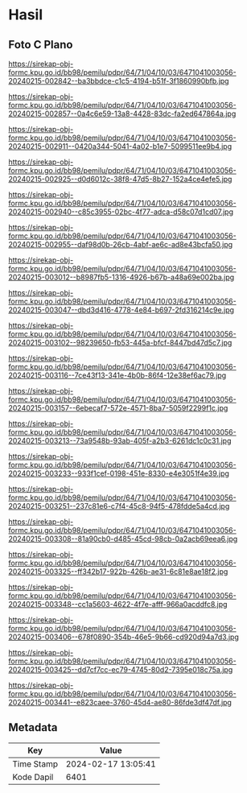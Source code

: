 # Hasil

## Foto C Plano

https://sirekap-obj-formc.kpu.go.id/bb98/pemilu/pdpr/64/71/04/10/03/6471041003056-20240215-002842--ba3bbdce-c1c5-4194-b51f-3f1860990bfb.jpg

https://sirekap-obj-formc.kpu.go.id/bb98/pemilu/pdpr/64/71/04/10/03/6471041003056-20240215-002857--0a4c6e59-13a8-4428-83dc-fa2ed647864a.jpg

https://sirekap-obj-formc.kpu.go.id/bb98/pemilu/pdpr/64/71/04/10/03/6471041003056-20240215-002911--0420a344-5041-4a02-b1e7-5099511ee9b4.jpg

https://sirekap-obj-formc.kpu.go.id/bb98/pemilu/pdpr/64/71/04/10/03/6471041003056-20240215-002925--d0d6012c-38f8-47d5-8b27-152a4ce4efe5.jpg

https://sirekap-obj-formc.kpu.go.id/bb98/pemilu/pdpr/64/71/04/10/03/6471041003056-20240215-002940--c85c3955-02bc-4f77-adca-d58c07d1cd07.jpg

https://sirekap-obj-formc.kpu.go.id/bb98/pemilu/pdpr/64/71/04/10/03/6471041003056-20240215-002955--daf98d0b-26cb-4abf-ae6c-ad8e43bcfa50.jpg

https://sirekap-obj-formc.kpu.go.id/bb98/pemilu/pdpr/64/71/04/10/03/6471041003056-20240215-003012--b8987fb5-1316-4926-b67b-a48a69e002ba.jpg

https://sirekap-obj-formc.kpu.go.id/bb98/pemilu/pdpr/64/71/04/10/03/6471041003056-20240215-003047--dbd3d416-4778-4e84-b697-2fd316214c9e.jpg

https://sirekap-obj-formc.kpu.go.id/bb98/pemilu/pdpr/64/71/04/10/03/6471041003056-20240215-003102--98239650-fb53-445a-bfcf-8447bd47d5c7.jpg

https://sirekap-obj-formc.kpu.go.id/bb98/pemilu/pdpr/64/71/04/10/03/6471041003056-20240215-003116--7ce43f13-341e-4b0b-86f4-12e38ef6ac79.jpg

https://sirekap-obj-formc.kpu.go.id/bb98/pemilu/pdpr/64/71/04/10/03/6471041003056-20240215-003157--6ebecaf7-572e-4571-8ba7-5059f2299f1c.jpg

https://sirekap-obj-formc.kpu.go.id/bb98/pemilu/pdpr/64/71/04/10/03/6471041003056-20240215-003213--73a9548b-93ab-405f-a2b3-6261dc1c0c31.jpg

https://sirekap-obj-formc.kpu.go.id/bb98/pemilu/pdpr/64/71/04/10/03/6471041003056-20240215-003233--933f1cef-0198-451e-8330-e4e3051f4e39.jpg

https://sirekap-obj-formc.kpu.go.id/bb98/pemilu/pdpr/64/71/04/10/03/6471041003056-20240215-003251--237c81e6-c7f4-45c8-94f5-478fdde5a4cd.jpg

https://sirekap-obj-formc.kpu.go.id/bb98/pemilu/pdpr/64/71/04/10/03/6471041003056-20240215-003308--81a90cb0-d485-45cd-98cb-0a2acb69eea6.jpg

https://sirekap-obj-formc.kpu.go.id/bb98/pemilu/pdpr/64/71/04/10/03/6471041003056-20240215-003325--ff342b17-922b-426b-ae31-6c81e8ae18f2.jpg

https://sirekap-obj-formc.kpu.go.id/bb98/pemilu/pdpr/64/71/04/10/03/6471041003056-20240215-003348--cc1a5603-4622-4f7e-afff-966a0acddfc8.jpg

https://sirekap-obj-formc.kpu.go.id/bb98/pemilu/pdpr/64/71/04/10/03/6471041003056-20240215-003406--678f0890-354b-46e5-9b66-cd920d94a7d3.jpg

https://sirekap-obj-formc.kpu.go.id/bb98/pemilu/pdpr/64/71/04/10/03/6471041003056-20240215-003425--dd7cf7cc-ec79-4745-80d2-7395e018c75a.jpg

https://sirekap-obj-formc.kpu.go.id/bb98/pemilu/pdpr/64/71/04/10/03/6471041003056-20240215-003441--e823caee-3760-45d4-ae80-86fde3df47df.jpg


## Metadata

| Key        | Value               |
| ---------- | ------------------- |
| Time Stamp | 2024-02-17 13:05:41 |
| Kode Dapil | 6401                |



